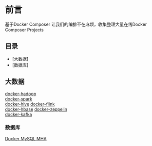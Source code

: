 # 前言

基于Docker Composer 让我们的编排不在麻烦，收集整理大量在线Docker Composer Projects

## 目录
- [大数据]
- [数据库]

## 大数据
[docker-hadoop](https://github.com/big-data-europe/docker-hadoop)  
[docker-spark](https://github.com/big-data-europe/docker-spark)  
[docker-hive](https://github.com/big-data-europe/docker-hive)
[docker-flink](https://github.com/big-data-europe/docker-flink)  
[docker-hbase](https://github.com/big-data-europe/docker-hbase)
[docker-zeppelin](https://github.com/big-data-europe/docker-zeppelin)  
[docker-kafka](https://github.com/big-data-europe/docker-kafka)

### 数据库
[Docker MySQL MHA](https://gitee.com/witless/docker-mysql-mha) 
